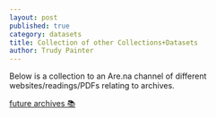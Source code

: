 ```yaml
---
layout: post
published: true
category: datasets
title: Collection of other Collections+Datasets
author: Trudy Painter
---
```

Below is a collection to an Are.na channel of different websites/readings/PDFs relating to archives.

[future archives 📚](https://www.are.na/trudy-painter/future-archives-5r6djwjpaj4)
